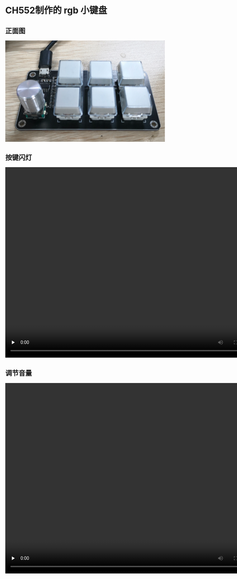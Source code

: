 # **CH552制作的 rgb 小键盘**
## 正面图
<img src=".\\Picture\\FrontView.png"></img>

## 按键闪灯
<video id="video" controls="" preload="none" height="600" width="800">
    <source id="mp4" src=".\\Picture\\Toggle.mp4" type="video/mp4">
</video>

## 调节音量

<video id="video" controls="" preload="none" height="600" width="800">
    <source id="mp4" src=".\\Picture\\Volume.mp4" type="video/mp4">
</video>

